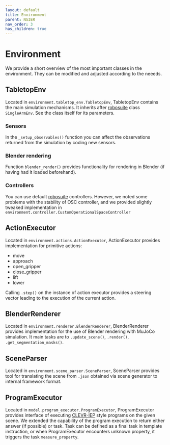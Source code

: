 ```yaml
---
layout: default
title: Environment
parent: NSIER
nav_order: 3
has_children: true
---
```


# Environment

We provide a short overview of the most important classes in the environment. They can be modified and adjusted according to the neeeds.

## TabletopEnv

Located in `environment.tabletop_env.TabletopEnv`, TabletopEnv contains the main simulation mechanisms. It inherits after [robosuite](https://github.com/ARISE-Initiative/robosuite) class `SingleArmEnv`. See the class itself for its parameters.

### Sensors
In the `_setup_observables()` function you can affect the observations returned from the simulation by coding new sensors.

### Blender rendering
Function `blender_render()` provides functionality for rendering in Blender (if having had it loaded beforehand). 

### Controllers
You can use default [robosuite](https://github.com/ARISE-Initiative/robosuite) controllers. However, we noted some problems with the stability of OSC controller, and we provided slightly tweaked implementation in `environment.controller.CustomOperationalSpaceController`

## ActionExecutor
Located in `environment.actions.ActionExecutor`, ActionExecutor provides implementation for primitive actions:
- move
- approach
- open_gripper
- close_gripper
- lift
- lower 

Calling `.step()` on the instance of action executor provides a steering vector leading to the execution of the current action.

## BlenderRenderer
Located in `environment.renderer.BlenderRenderer`, BlenderRenderer provides implementation for the use of Blender rendering with MuJoCo simulation. It main tasks are to `.update_scene()`, `.render()`, `.get_segmentation_masks()`.

## SceneParser
Located in `environment.scene_parser.SceneParser`, SceneParser provides tool for translating the scene from `.json` obtained via scene generator to internal framework format.

## ProgramExecutor
Located in `model.program_executor.ProgramExecutor`, ProgramExecutor provides interface of executing [CLEVR-IEP](https://arxiv.org/abs/1705.03633) style programs on the given scene. We extended the capability of the program execution to return either answer (if possible) or task. Task can be defined as a final task in template instruction, or when ProgramExecutor encounters unknown property, it triggers the task `measure_property`.
